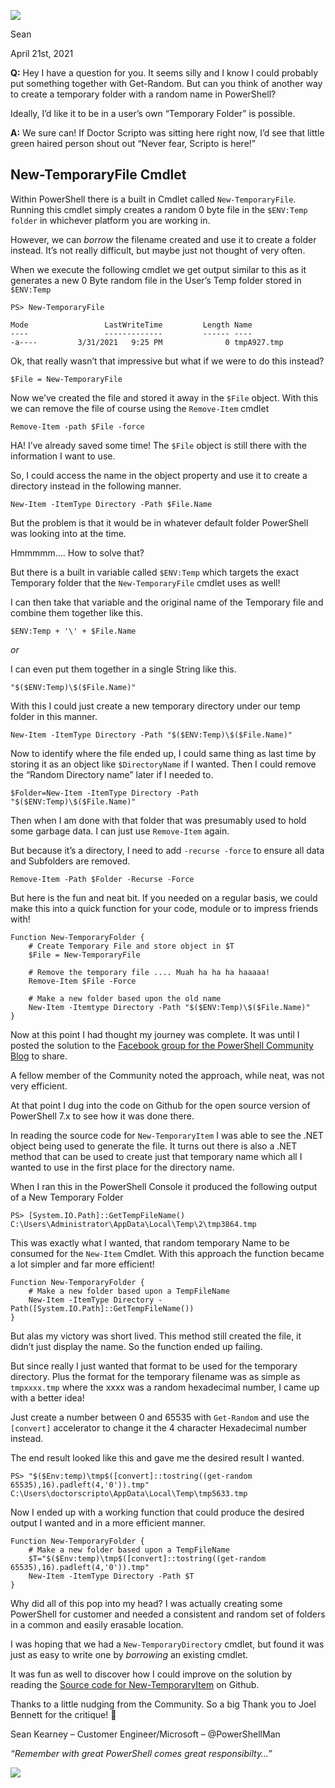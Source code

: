 ![](https://devblogs.microsoft.com/powershell-community/wp-content/uploads/sites/69/2021/03/Sean_Kearney-150x150.png)

Sean

April 21st, 2021

**Q:** Hey I have a question for you. It seems silly and I know I could probably put something together with Get-Random. But can you think of another way to create a temporary folder with a random name in PowerShell?

Ideally, I’d like it to be in a user’s own “Temporary Folder” is possible.

**A:** We sure can! If Doctor Scripto was sitting here right now, I’d see that little green haired person shout out “Never fear, Scripto is here!”

## New-TemporaryFile Cmdlet[](https://devblogs.microsoft.com/powershell-community/borrowing-a-built-in-powershell-command-to-create-a-temporary-folder/#new-temporaryfile-cmdlet)

Within PowerShell there is a built in Cmdlet called `New-TemporaryFile`. Running this cmdlet simply creates a random 0 byte file in the `$ENV:Temp folder` in whichever platform you are working in.

However, we can _borrow_ the filename created and use it to create a folder instead. It’s not really difficult, but maybe just not thought of very often.

When we execute the following cmdlet we get output similar to this as it generates a new 0 Byte random file in the User’s Temp folder stored in `$ENV:Temp`

```
PS> New-TemporaryFile

Mode                 LastWriteTime         Length Name
----                 -------------         ------ ----
-a----         3/31/2021   9:25 PM              0 tmpA927.tmp
```

Ok, that really wasn’t that impressive but what if we were to do this instead?

```
$File = New-TemporaryFile
```

Now we’ve created the file and stored it away in the `$File` object. With this we can remove the file of course using the `Remove-Item` cmdlet

```
Remove-Item -path $File -force
```

HA! I’ve already saved some time! The `$File` object is still there with the information I want to use.

So, I could access the name in the object property and use it to create a directory instead in the following manner.

```
New-Item -ItemType Directory -Path $File.Name
```

But the problem is that it would be in whatever default folder PowerShell was looking into at the time.

Hmmmmm…. How to solve that?

But there is a built in variable called `$ENV:Temp` which targets the exact Temporary folder that the `New-TemporaryFile` cmdlet uses as well!

I can then take that variable and the original name of the Temporary file and combine them together like this.

```
$ENV:Temp + '\' + $File.Name
```

_or_

I can even put them together in a single String like this.

```
"$($ENV:Temp)\$($File.Name)"
```

With this I could just create a new temporary directory under our temp folder in this manner.

```
New-Item -ItemType Directory -Path "$($ENV:Temp)\$($File.Name)"
```

Now to identify where the file ended up, I could same thing as last time by storing it as an object like `$DirectoryName` if I wanted. Then I could remove the “Random Directory name” later if I needed to.

```
$Folder=New-Item -ItemType Directory -Path "$($ENV:Temp)\$($File.Name)"
```

Then when I am done with that folder that was presumably used to hold some garbage data. I can just use `Remove-Item` again.

But because it’s a directory, I need to add `-recurse -force` to ensure all data and Subfolders are removed.

```
Remove-Item -Path $Folder -Recurse -Force
```

But here is the fun and neat bit. If you needed on a regular basis, we could make this into a quick function for your code, module or to impress friends with!

```
Function New-TemporaryFolder {
    # Create Temporary File and store object in $T
    $File = New-TemporaryFile

    # Remove the temporary file .... Muah ha ha ha haaaaa!
    Remove-Item $File -Force

    # Make a new folder based upon the old name
    New-Item -Itemtype Directory -Path "$($ENV:Temp)\$($File.Name)" 
}
```

Now at this point I had thought my journey was complete. It was until I posted the solution to the [Facebook group for the PowerShell Community Blog](https://www.facebook.com/groups/pscommunityblog/) to share.

A fellow member of the Community noted the approach, while neat, was not very efficient.

At that point I dug into the code on Github for the open source version of PowerShell 7.x to see how it was done there.

In reading the source code for `New-TemporaryItem` I was able to see the .NET object being used to generate the file. It turns out there is also a .NET method that can be used to create just that temporary name which all I wanted to use in the first place for the directory name.

When I ran this in the PowerShell Console it produced the following output of a New Temporary Folder

```
PS> [System.IO.Path]::GetTempFileName()
C:\Users\Administrator\AppData\Local\Temp\2\tmp3864.tmp
```

This was exactly what I wanted, that random temporary Name to be consumed for the `New-Item` Cmdlet. With this approach the function became a lot simpler and far more efficient!

```
Function New-TemporaryFolder {
    # Make a new folder based upon a TempFileName
    New-Item -ItemType Directory -Path([System.IO.Path]::GetTempFileName())
}
```

But alas my victory was short lived. This method still created the file, it didn’t just display the name. So the function ended up failing.

But since really I just wanted that format to be used for the temporary directory. Plus the format for the temporary filename was as simple as `tmpxxxx.tmp` where the xxxx was a random hexadecimal number, I came up with a better idea!

Just create a number between 0 and 65535 with `Get-Random` and use the `[convert]` accelerator to change it the 4 character Hexadecimal number instead.

The end result looked like this and gave me the desired result I wanted.

```
PS> "$($Env:temp)\tmp$([convert]::tostring((get-random 65535),16).padleft(4,'0')).tmp"
C:\Users\doctorscripto\AppData\Local\Temp\tmp5633.tmp
```

Now I ended up with a working function that could produce the desired output I wanted and in a more efficient manner.

```
Function New-TemporaryFolder {
    # Make a new folder based upon a TempFileName
    $T="$($Env:temp)\tmp$([convert]::tostring((get-random 65535),16).padleft(4,'0')).tmp"
    New-Item -ItemType Directory -Path $T
}
```

Why did all of this pop into my head? I was actually creating some PowerShell for customer and needed a consistent and random set of folders in a common and easily erasable location.

I was hoping that we had a `New-TemporaryDirectory` cmdlet, but found it was just as easy to write one by _borrowing_ an existing cmdlet.

It was fun as well to discover how I could improve on the solution by reading the [Source code for New-TemporaryItem](https://github.com/PowerShell/PowerShell/blob/master/src/Microsoft.PowerShell.Commands.Utility/commands/utility/NewTemporaryFileCommand.cs) on Github.

Thanks to a little nudging from the Community. So a big Thank you to Joel Bennett for the critique! 🙂

Sean Kearney – Customer Engineer/Microsoft – @PowerShellMan

_“Remember with great PowerShell comes great responsibilty…”_

![](https://devblogs.microsoft.com/powershell-community/wp-content/uploads/sites/69/2021/03/Sean_Kearney-150x150.png)